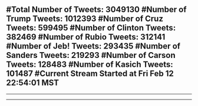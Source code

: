 #Total Number of Tweets: 3049130 
#Number of Trump Tweets: 1012393
#Number of Cruz Tweets: 599495
#Number of Clinton Tweets: 382469
#Number of Rubio Tweets: 312141
#Number of Jeb! Tweets: 293435
#Number of Sanders Tweets: 219293
#Number of Carson Tweets: 128483
#Number of Kasich Tweets: 101487
#Current Stream Started at Fri Feb 12 22:54:01 MST
---
---
---
